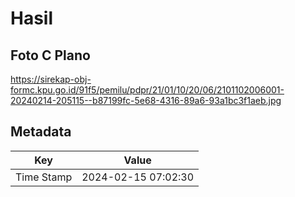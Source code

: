 # Hasil

## Foto C Plano

https://sirekap-obj-formc.kpu.go.id/91f5/pemilu/pdpr/21/01/10/20/06/2101102006001-20240214-205115--b87199fc-5e68-4316-89a6-93a1bc3f1aeb.jpg


## Metadata

| Key        | Value               |
| ---------- | ------------------- |
| Time Stamp | 2024-02-15 07:02:30 |




